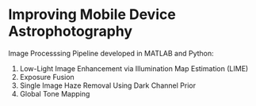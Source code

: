 # Improving Mobile Device Astrophotography

 Image Processsing Pipeline developed in MATLAB and Python:  
 1. Low-Light Image Enhancement via Illumination Map Estimation (LIME) 
 2. Exposure Fusion 
 3. Single Image Haze Removal Using Dark Channel Prior
 4. Global Tone Mapping


 

